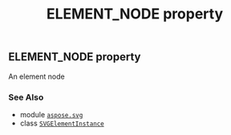 ﻿---
title: ELEMENT_NODE property
second_title: Aspose.SVG for Python via .NET API References
description: 
type: docs
weight: 270
url: /python-net/aspose.svg/svgelementinstance/element_node/
is_root: false
---

## ELEMENT_NODE property


An element node

### See Also
* module [`aspose.svg`](../../)
* class [`SVGElementInstance`](/svg/python-net/aspose.svg/svgelementinstance)
